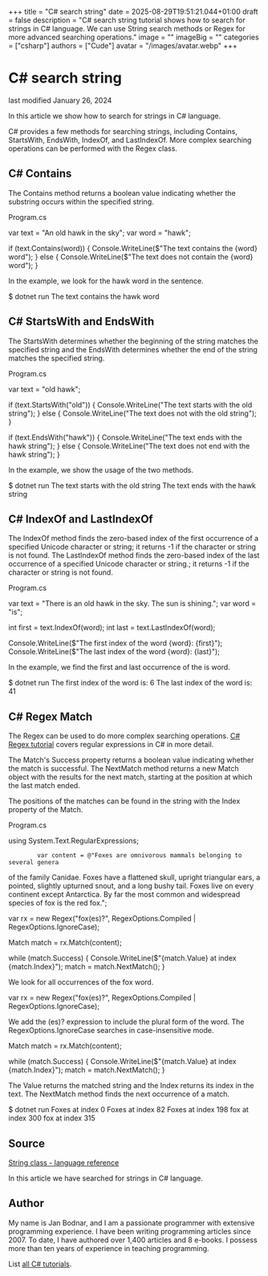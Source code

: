 +++
title = "C# search string"
date = 2025-08-29T19:51:21.044+01:00
draft = false
description = "C# search string tutorial shows how to search for strings in C# language. We can use String search methods or Regex for more advanced searching operations."
image = ""
imageBig = ""
categories = ["csharp"]
authors = ["Cude"]
avatar = "/images/avatar.webp"
+++

# C# search string

last modified January 26, 2024

 

In this article we show how to search for strings in C# language.

C# provides a few methods for searching strings, including Contains,
StartsWith, EndsWith, IndexOf, and 
LastIndexOf. More complex searching operations can be performed 
with the Regex class. 

## C# Contains

The Contains method returns a boolean value indicating whether the 
substring occurs within the specified string.

Program.cs
  

var text = "An old hawk in the sky";
var word = "hawk";

if (text.Contains(word))
{
    Console.WriteLine($"The text contains the {word} word");
} else 
{
    Console.WriteLine($"The text does not contain the {word} word");
}

In the example, we look for the hawk word in the sentence.

$ dotnet run
The text contains the hawk word

## C# StartsWith and EndsWith

The StartsWith determines whether the beginning of the string 
matches the specified string and the EndsWith determines whether 
the end of the string matches the specified string. 

Program.cs
  

var text = "old hawk";

if (text.StartsWith("old"))
{
    Console.WriteLine("The text starts with the old string");
} else
{
    Console.WriteLine("The text does not with the old string");
} 

if (text.EndsWith("hawk"))
{
    Console.WriteLine("The text ends with the hawk string");
} else 
{
    Console.WriteLine("The text does not end with the hawk string");
}

In the example, we show the usage of the two methods.

$ dotnet run
The text starts with the old string
The text ends with the hawk string

## C# IndexOf and LastIndexOf

The IndexOf method finds the zero-based index of the first 
occurrence of a specified Unicode character or string; it returns -1 if 
the character or string is not found. The LastIndexOf method finds 
the zero-based index of the last occurrence of a specified Unicode character or
string.; it returns -1 if the character or string is not found.

Program.cs
  

var text = "There is an old hawk in the sky. The sun is shining.";
var word = "is";

int first = text.IndexOf(word);
int last = text.LastIndexOf(word);

Console.WriteLine($"The first index of the word {word}: {first}");
Console.WriteLine($"The last index of the word {word}: {last}");

In the example, we find the first and last occurrence of the is word.

$ dotnet run
The first index of the word is: 6
The last index of the word is: 41

## C# Regex Match

The Regex can be used to do more complex searching operations.
[C# Regex tutorial](/csharp/regex/) covers regular expressions in 
C# in more detail. 

The Match's Success property returns a boolean value
indicating whether the match is successful. The NextMatch method
returns a new Match object with the results for the next match,
starting at the position at which the last match ended.

The positions of the matches can be found in the string with the
Index property of the Match.

Program.cs
  

using System.Text.RegularExpressions;

            var content = @"Foxes are omnivorous mammals belonging to several genera 
of the family Canidae. Foxes have a flattened skull, upright triangular ears, 
a pointed, slightly upturned snout, and a long bushy tail. Foxes live on every 
continent except Antarctica. By far the most common and widespread species of 
fox is the red fox.";

var rx = new Regex("fox(es)?", RegexOptions.Compiled |
    RegexOptions.IgnoreCase);

Match match = rx.Match(content);

while (match.Success)
{
    Console.WriteLine($"{match.Value} at index {match.Index}");
    match = match.NextMatch();
}

We look for all occurrences of the fox word.

var rx = new Regex("fox(es)?", RegexOptions.Compiled | 
    RegexOptions.IgnoreCase);

We add the (es)? expression to include the plural form of the word.
The RegexOptions.IgnoreCase searches in case-insensitive mode. 

Match match = rx.Match(content);

while (match.Success)
{
    Console.WriteLine($"{match.Value} at index {match.Index}");
    match = match.NextMatch();
}

The Value returns the matched string and the Index
returns its index in the text. The NextMatch method finds the next 
occurrence of a match.

$ dotnet run
Foxes at index 0
Foxes at index 82
Foxes at index 198
fox at index 300
fox at index 315

## Source

[String class - language reference](https://learn.microsoft.com/en-us/dotnet/api/system.string?view=net-8.0)

In this article we have searched for strings in C# language.

## Author

My name is Jan Bodnar, and I am a passionate programmer with extensive
programming experience. I have been writing programming articles since 2007.
To date, I have authored over 1,400 articles and 8 e-books. I possess more
than ten years of experience in teaching programming.

List [all C# tutorials](/csharp/).